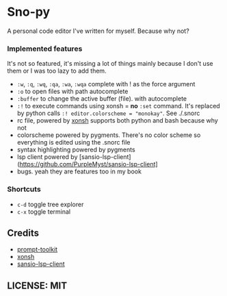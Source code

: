# Sno-py

A personal code editor I've written for myself. Because why not?

### Implemented features

It's not so featured, it's missing a lot of things mainly because I don't use them or I was too lazy to add them.
- `:w`, `:q`, `:wq`, `:qa`, `:wa`, `:wqa` complete with ! as the force argument
- `:o` to open files with path autocomplete
- `:buffer` to change the active buffer (file). with autocomplete
- `:!` to execute commands using xonsh
= **no** `:set` command. It's replaced by python calls `:! editor.colorscheme = "monokay"`. See ./.snorc
- rc file, powered by [xonsh](https://github.com/xonsh/xonsh) supports both python and bash because why not
- colorscheme powered by pygments. There's no color scheme so everything is edited using the .snorc file
- syntax highlighting powered by pygments
- lsp client powered by [sansio-lsp-client](https://github.com/PurpleMyst/sansio-lsp-client]
- bugs. yeah they are features too in my book

### Shortcuts
- `c-d` toggle tree explorer
- `c-x` toggle terminal

## Credits
- [prompt-toolkit](https://github.com/prompt-toolkit)
- [xonsh](https://github.com/xonsh/xonsh)
- [sansio-lsp-client](https://github.com/PurpleMyst/sansio-lsp-client)
## LICENSE: MIT
